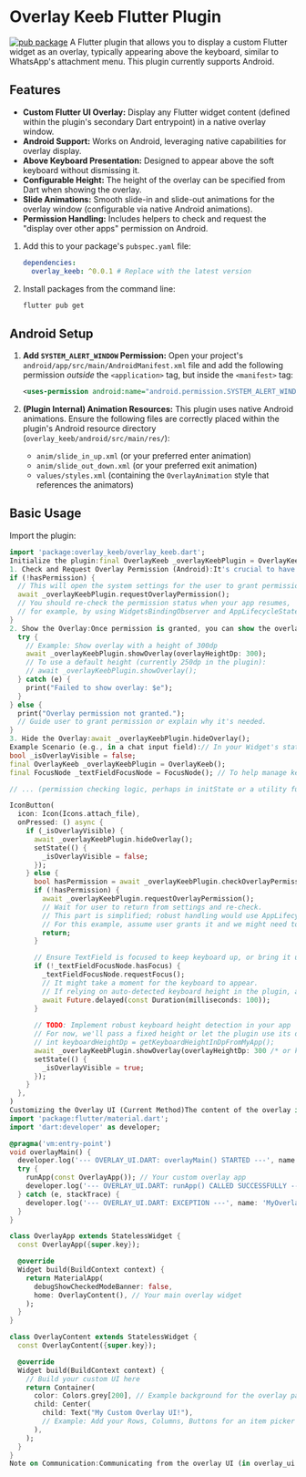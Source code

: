 # Overlay Keeb Flutter Plugin

[![pub package](https://img.shields.io/badge/pub-coming_soon-blue.svg)](https://pub.dev/packages/overlay_keeb) A Flutter plugin that allows you to display a custom Flutter widget as an overlay, typically appearing above the keyboard, similar to WhatsApp's attachment menu. This plugin currently supports Android.

## Features

* **Custom Flutter UI Overlay:** Display any Flutter widget content (defined within the plugin's secondary Dart entrypoint) in a native overlay window.
* **Android Support:** Works on Android, leveraging native capabilities for overlay display.
* **Above Keyboard Presentation:** Designed to appear above the soft keyboard without dismissing it.
* **Configurable Height:** The height of the overlay can be specified from Dart when showing the overlay.
* **Slide Animations:** Smooth slide-in and slide-out animations for the overlay window (configurable via native Android animations).
* **Permission Handling:** Includes helpers to check and request the "display over other apps" permission on Android.




1.  Add this to your package's `pubspec.yaml` file:

    ```yaml
    dependencies:
      overlay_keeb: ^0.0.1 # Replace with the latest version
    ```

2.  Install packages from the command line:

    ```bash
    flutter pub get
    ```

## Android Setup

1.  **Add `SYSTEM_ALERT_WINDOW` Permission:**
    Open your project's `android/app/src/main/AndroidManifest.xml` file and add the following permission *outside* the `<application>` tag, but inside the `<manifest>` tag:

    ```xml
    <uses-permission android:name="android.permission.SYSTEM_ALERT_WINDOW" />
    ```

2.  **(Plugin Internal) Animation Resources:**
    This plugin uses native Android animations. Ensure the following files are correctly placed within the plugin's Android resource directory (`overlay_keeb/android/src/main/res/`):
    * `anim/slide_in_up.xml` (or your preferred enter animation)
    * `anim/slide_out_down.xml` (or your preferred exit animation)
    * `values/styles.xml` (containing the `OverlayAnimation` style that references the animators)

## Basic Usage

Import the plugin:

```dart
import 'package:overlay_keeb/overlay_keeb.dart';
Initialize the plugin:final OverlayKeeb _overlayKeebPlugin = OverlayKeeb();
1. Check and Request Overlay Permission (Android):It's crucial to have the "display over other apps" permission on Android.bool hasPermission = await _overlayKeebPlugin.checkOverlayPermission();
if (!hasPermission) {
  // This will open the system settings for the user to grant permission.
  await _overlayKeebPlugin.requestOverlayPermission();
  // You should re-check the permission status when your app resumes,
  // for example, by using WidgetsBindingObserver and AppLifecycleState.resumed.
}
2. Show the Overlay:Once permission is granted, you can show the overlay. You can optionally specify a height in DP.if (await _overlayKeebPlugin.checkOverlayPermission()) {
  try {
    // Example: Show overlay with a height of 300dp
    await _overlayKeebPlugin.showOverlay(overlayHeightDp: 300);
    // To use a default height (currently 250dp in the plugin):
    // await _overlayKeebPlugin.showOverlay();
  } catch (e) {
    print("Failed to show overlay: $e");
  }
} else {
  print("Overlay permission not granted.");
  // Guide user to grant permission or explain why it's needed.
}
3. Hide the Overlay:await _overlayKeebPlugin.hideOverlay();
Example Scenario (e.g., in a chat input field):// In your Widget's state
bool _isOverlayVisible = false;
final OverlayKeeb _overlayKeebPlugin = OverlayKeeb();
final FocusNode _textFieldFocusNode = FocusNode(); // To help manage keyboard focus

// ... (permission checking logic, perhaps in initState or a utility function) ...

IconButton(
  icon: Icon(Icons.attach_file),
  onPressed: () async {
    if (_isOverlayVisible) {
      await _overlayKeebPlugin.hideOverlay();
      setState(() {
        _isOverlayVisible = false;
      });
    } else {
      bool hasPermission = await _overlayKeebPlugin.checkOverlayPermission();
      if (!hasPermission) {
        await _overlayKeebPlugin.requestOverlayPermission();
        // Wait for user to return from settings and re-check.
        // This part is simplified; robust handling would use AppLifecycleState.
        // For this example, assume user grants it and we might need to tap again.
        return; 
      }

      // Ensure TextField is focused to keep keyboard up, or bring it up.
      if (!_textFieldFocusNode.hasFocus) {
        _textFieldFocusNode.requestFocus();
        // It might take a moment for the keyboard to appear.
        // If relying on auto-detected keyboard height in the plugin, a small delay might be needed.
        await Future.delayed(const Duration(milliseconds: 100)); 
      }
      
      // TODO: Implement robust keyboard height detection in your app
      // For now, we'll pass a fixed height or let the plugin use its default.
      // int keyboardHeightDp = getKeyboardHeightInDpFromMyApp(); 
      await _overlayKeebPlugin.showOverlay(overlayHeightDp: 300 /* or keyboardHeightDp */);
      setState(() {
        _isOverlayVisible = true;
      });
    }
  },
)
Customizing the Overlay UI (Current Method)The content of the overlay is currently a separate Flutter UI defined within the plugin itself, specifically in the file lib/overlay_ui.dart (this file is part of the overlay_keeb plugin's own lib folder).To customize this UI:Open the overlay_keeb plugin project.Navigate to lib/overlay_ui.dart.Modify the overlayMain() function and the widgets it runs (e.g., OverlayApp, OverlayContent). This is where you build the desired layout, buttons, etc., using standard Flutter widgets that will appear in the overlay.Example structure of overlay_ui.dart (inside the plugin):// In overlay_keeb/lib/overlay_ui.dart
import 'package:flutter/material.dart';
import 'dart:developer' as developer;

@pragma('vm:entry-point')
void overlayMain() {
  developer.log('--- OVERLAY_UI.DART: overlayMain() STARTED ---', name: 'MyOverlayDartLog');
  try {
    runApp(const OverlayApp()); // Your custom overlay app
    developer.log('--- OVERLAY_UI.DART: runApp() CALLED SUCCESSFULLY ---', name: 'MyOverlayDartLog');
  } catch (e, stackTrace) {
    developer.log('--- OVERLAY_UI.DART: EXCEPTION ---', name: 'MyOverlayDartLog', error: e, stackTrace: stackTrace);
  }
}

class OverlayApp extends StatelessWidget {
  const OverlayApp({super.key});

  @override
  Widget build(BuildContext context) {
    return MaterialApp(
      debugShowCheckedModeBanner: false,
      home: OverlayContent(), // Your main overlay widget
    );
  }
}

class OverlayContent extends StatelessWidget {
  const OverlayContent({super.key});

  @override
  Widget build(BuildContext context) {
    // Build your custom UI here
    return Container(
      color: Colors.grey[200], // Example background for the overlay panel
      child: Center(
        child: Text("My Custom Overlay UI!"),
        // Example: Add your Rows, Columns, Buttons for an item picker
      ),
    );
  }
}
Note on Communication:Communicating from the overlay UI (in overlay_ui.dart) back to your main application (e.g., when a button in the overlay is tapped) requires setting up a separate MethodChannel for the overlay's Flutter engine. This is an advanced setup.Roadmap & Future EnhancementsiOS Support (WIP): Implement the native overlay functionality for iOS.Dynamic UI from Consuming App (TODO): Explore ways for the consuming Flutter application to directly provide or build the Widget tree for the overlay, rather than it being fixed within the plugin's overlay_ui.dart. This would greatly enhance flexibility.Advanced Animations (TODO):Allow customization of native animations (e.g., duration, interpolator) from Dart.Investigate Flutter-driven animations for the panel itself for more complex effects (e.g., circular reveal), which would require significant changes to the native implementation and inter-engine communication.Robust Keyboard Height Detection (Enhancement): While the plugin accepts a height parameter, building more robust and cross-platform keyboard height detection directly into the plugin or providing clearer guidance for app-side implementation would be beneficial.Bi-directional Communication (Enhancement): Simplify or provide helpers for two-way communication between the main app and the overlay UI (e.g., for overlay button taps to trigger actions in the main app).Issues and ContributionsPlease file any issues, bugs, or feature requests on the GitHub repository. Contributions are welcome!This README is a starting point. Feel free to add more details, API documentation, and examples as the plugin matures.